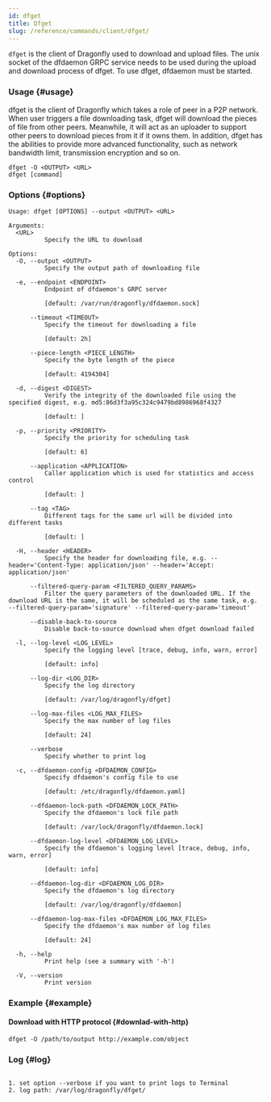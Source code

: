 ```yaml
---
id: dfget
title: Dfget
slug: /reference/commands/client/dfget/
---
```


`dfget` is the client of Dragonfly used to download and upload files.
The unix socket of the dfdaemon GRPC service needs to be used during the upload and download process of dfget.
To use dfget, dfdaemon must be started.

### Usage {#usage}

dfget is the client of Dragonfly which takes
a role of peer in a P2P network. When user triggers a file downloading
task, dfget will download the pieces of
file from other peers. Meanwhile, it will act as an uploader to support other
peers to download pieces from it if it owns them.
In addition, dfget has the abilities to provide more advanced
functionality, such as network bandwidth limit,
transmission encryption and so on.

```shell
dfget -O <OUTPUT> <URL>
dfget [command]
```

### Options {#options}

<!-- markdownlint-disable -->

```text
Usage: dfget [OPTIONS] --output <OUTPUT> <URL>

Arguments:
  <URL>
          Specify the URL to download

Options:
  -O, --output <OUTPUT>
          Specify the output path of downloading file

  -e, --endpoint <ENDPOINT>
          Endpoint of dfdaemon's GRPC server

          [default: /var/run/dragonfly/dfdaemon.sock]

      --timeout <TIMEOUT>
          Specify the timeout for downloading a file

          [default: 2h]

      --piece-length <PIECE_LENGTH>
          Specify the byte length of the piece

          [default: 4194304]

  -d, --digest <DIGEST>
          Verify the integrity of the downloaded file using the specified digest, e.g. md5:86d3f3a95c324c9479bd8986968f4327

          [default: ]

  -p, --priority <PRIORITY>
          Specify the priority for scheduling task

          [default: 6]

      --application <APPLICATION>
          Caller application which is used for statistics and access control

          [default: ]

      --tag <TAG>
          Different tags for the same url will be divided into different tasks

          [default: ]

  -H, --header <HEADER>
          Specify the header for downloading file, e.g. --header='Content-Type: application/json' --header='Accept: application/json'

      --filtered-query-param <FILTERED_QUERY_PARAMS>
          Filter the query parameters of the downloaded URL. If the download URL is the same, it will be scheduled as the same task, e.g. --filtered-query-param='signature' --filtered-query-param='timeout'

      --disable-back-to-source
          Disable back-to-source download when dfget download failed

  -l, --log-level <LOG_LEVEL>
          Specify the logging level [trace, debug, info, warn, error]

          [default: info]

      --log-dir <LOG_DIR>
          Specify the log directory

          [default: /var/log/dragonfly/dfget]

      --log-max-files <LOG_MAX_FILES>
          Specify the max number of log files

          [default: 24]

      --verbose
          Specify whether to print log

  -c, --dfdaemon-config <DFDAEMON_CONFIG>
          Specify dfdaemon's config file to use

          [default: /etc/dragonfly/dfdaemon.yaml]

      --dfdaemon-lock-path <DFDAEMON_LOCK_PATH>
          Specify the dfdaemon's lock file path

          [default: /var/lock/dragonfly/dfdaemon.lock]

      --dfdaemon-log-level <DFDAEMON_LOG_LEVEL>
          Specify the dfdaemon's logging level [trace, debug, info, warn, error]

          [default: info]

      --dfdaemon-log-dir <DFDAEMON_LOG_DIR>
          Specify the dfdaemon's log directory

          [default: /var/log/dragonfly/dfdaemon]

      --dfdaemon-log-max-files <DFDAEMON_LOG_MAX_FILES>
          Specify the dfdaemon's max number of log files

          [default: 24]

  -h, --help
          Print help (see a summary with '-h')

  -V, --version
          Print version
```

### Example {#example}

#### Download with HTTP protocol {#downlad-with-http}

```shell
dfget -O /path/to/output http://example.com/object
```

### Log {#log}

```text

1. set option --verbose if you want to print logs to Terminal
2. log path: /var/log/dragonfly/dfget/
```

<!-- markdownlint-restore -->
